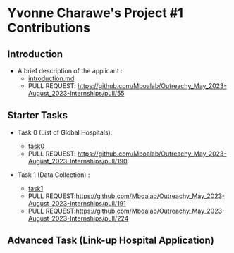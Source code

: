 # Yvonne Charawe's Project #1 Contributions

## Introduction

+ A brief description of the applicant :
  + [introduction.md](introduction.md)
  + PULL REQUEST: https://github.com/Mboalab/Outreachy_May_2023-August_2023-Internships/pull/55
  
## Starter Tasks

+ Task 0 (List of Global Hospitals):
  + [task0](task0/)
  + PULL REQUEST: https://github.com/Mboalab/Outreachy_May_2023-August_2023-Internships/pull/190
  
+ Task 1 (Data Collection) :
  + [task1](https://github.com/Charawey-X/Outreachy_May_2023-August_2023-Internships/tree/task_1/Create%20a%20platform%20to%20link-up%20medical%20facilities%20globally/Applicants/Yvonne%20Charawe/task1)
  + PULL REQUEST:https://github.com/Mboalab/Outreachy_May_2023-August_2023-Internships/pull/191
  + PULL REQUEST:https://github.com/Mboalab/Outreachy_May_2023-August_2023-Internships/pull/224
  
## Advanced Task (Link-up Hospital Application)
